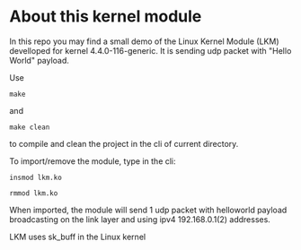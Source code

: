 # About this kernel module
In this repo you may find a small demo of the Linux Kernel Module (LKM) develloped for kernel 4.4.0-116-generic. It is sending udp packet with "Hello World" payload.

Use

```make``` 

and


```make clean```

to compile and clean the project in the cli of current directory.

To import/remove the module, type in the cli:

```insmod lkm.ko```

```rmmod lkm.ko```

When imported, the module will send 1 udp packet with helloworld payload broadcasting on the link layer and using ipv4 192.168.0.1(2) addresses.

LKM uses sk_buff in the Linux kernel

